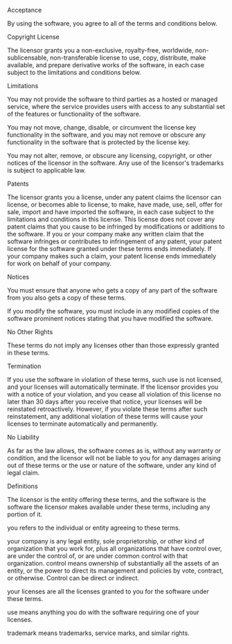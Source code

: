 Acceptance

By using the software, you agree to all of the terms and conditions below.

Copyright License

 The licensor grants you a non-exclusive, royalty-free, worldwide, non-sublicensable, non-transferable license to use, copy, distribute, make available, and prepare derivative works of the software, in each case subject to the limitations and conditions below.

Limitations

 You may not provide the software to third parties as a hosted or managed service, where the service provides users with access to any substantial set of the features or functionality of the software.

 You may not move, change, disable, or circumvent the license key functionality in the software, and you may not remove or obscure any functionality in the software that is protected by the license key.

 You may not alter, remove, or obscure any licensing, copyright, or other notices of the licensor in the software. Any use of the licensor's trademarks is subject to applicable law.

Patents

 The licensor grants you a license, under any patent claims the licensor can license, or becomes able to license, to make, have made, use, sell, offer for sale, import and have imported the software, in each case subject to the limitations and conditions in this license. This license does not cover any patent claims that you cause to be infringed by modifications or additions to the software. If you or your company make any written claim that the software infringes or contributes to infringement of any patent, your patent license for the software granted under these terms ends immediately. If your company makes such a claim, your patent license ends immediately for work on behalf of your company.

Notices

 You must ensure that anyone who gets a copy of any part of the software from you also gets a copy of these terms.

 If you modify the software, you must include in any modified copies of the software prominent notices stating that you have modified the software.

No Other Rights

 These terms do not imply any licenses other than those expressly granted in these terms.

Termination

 If you use the software in violation of these terms, such use is not licensed, and your licenses will automatically terminate. If the licensor provides you with a notice of your violation, and you cease all violation of this license no later than 30 days after you receive that notice, your licenses will be reinstated retroactively. However, if you violate these terms after such reinstatement, any additional violation of these terms will cause your licenses to terminate automatically and permanently.

No Liability

 As far as the law allows, the software comes as is, without any warranty or condition, and the licensor will not be liable to you for any damages arising out of these terms or the use or nature of the software, under any kind of legal claim.

Definitions

 The licensor is the entity offering these terms, and the software is the software the licensor makes available under these terms, including any portion of it.

you refers to the individual or entity agreeing to these terms.

 your company is any legal entity, sole proprietorship, or other kind of organization that you work for, plus all organizations that have control over, are under the control of, or are under common control with that organization. control means ownership of substantially all the assets of an entity, or the power to direct its management and policies by vote, contract, or otherwise. Control can be direct or indirect.

 your licenses are all the licenses granted to you for the software under these terms.

use means anything you do with the software requiring one of your licenses.

trademark means trademarks, service marks, and similar rights.